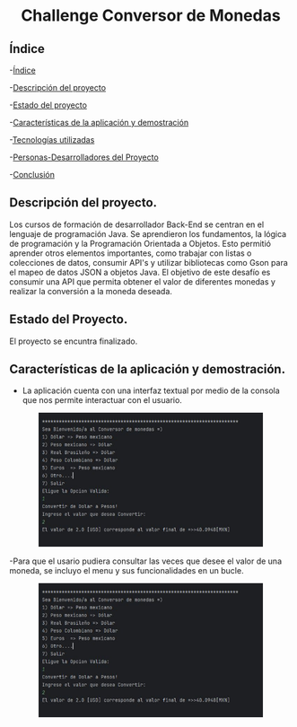 <h1 align="center"> Challenge Conversor de Monedas </h1>

## Índice


-[Índice](#índice)

-[Descripción del proyecto](#descripción-del-proyecto)

-[Estado del proyecto](#Estado-del-proyecto)

-[Características de la aplicación y demostración](#Características-de-la-aplicación-y-demostración)

-[Tecnologías utilizadas](#tecnologías-utilizadas)

-[Personas-Desarrolladores del Proyecto](#personas-desarrolladores)

-[Conclusión](#conclusión)

## Descripción del proyecto.
Los cursos de formación de desarrollador Back-End se centran en el lenguaje de programación Java. Se aprendieron los fundamentos, la lógica de programación y la Programación Orientada a Objetos. Esto permitió aprender otros elementos importantes, como trabajar con listas o colecciones de datos, consumir API's y utilizar bibliotecas como Gson para el mapeo de datos JSON a objetos Java. El objetivo de este desafío es consumir una API que permita obtener el valor de diferentes monedas y realizar la conversión a la moneda deseada.

## Estado del Proyecto.
El proyecto se encuntra finalizado.

## Características de la aplicación y demostración. 
- La aplicación cuenta con una interfaz textual por medio de la consola que nos permite interactuar con el usuario.
<p align="center">
  <img src="Prueba-1.JPG" alt="Descripción de la imagen" width="400">
</p>
-Para que el usario pudiera consultar las veces que desee el valor de una moneda, se incluyo el menu y sus funcionalidades en un bucle.
<p align="center">
  <img src="Prueba-1.JPG" alt="Descripción de la imagen" width="400">
</p>
